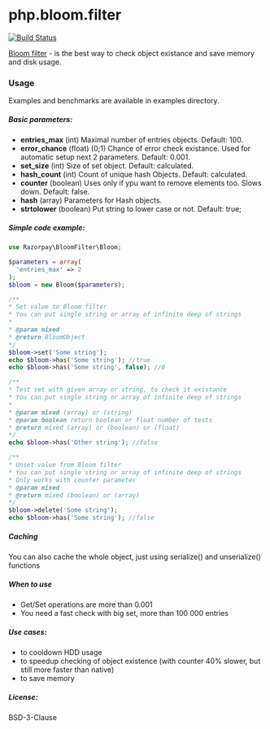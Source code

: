 php.bloom.filter
================
[![Build Status](https://travis-ci.org/razorpay/php-bloom-filter.png)](https://travis-ci.org/razorpay/php-bloom-filter)

[Bloom filter](http://en.wikipedia.org/wiki/Bloom_filter) - is the best way to check object existance and save memory and disk usage.

### Usage
Examples and benchmarks are available in examples directory.

##### Basic parameters:
 * **entries_max** (int) Maximal number of entries objects. Default: 100.
 * **error_chance** (float) (0;1) Chance of error check existance. Used for automatic setup next 2 parameters. Default: 0.001.
 * **set_size** (int) Size of set object. Default: calculated.
 * **hash_count** (int) Count of unique hash Objects. Default: calculated.
 * **counter** (boolean) Uses only if ypu want to remove elements too. Slows down. Default: false.
 * **hash** (array) Parameters for Hash objects.
  * **strtolower** (boolean) Put string to lower case or not. Default: true;

##### Simple code example:
```php
use Razorpay\BloomFilter\Bloom;

$parameters = array(
  'entries_max' => 2
);
$bloom = new Bloom($parameters);

/**
* Set value to Bloom filter
* You can put single string or array of infinite deep of strings
*
* @param mixed
* @return BloomObject
*/
$bloom->set('Some string');
echo $bloom->has('Some string'); //true
echo $bloom->has('Some string', false); //0

/**
* Test set with given array or string, to check it existance
* You can put single string or array of infinite deep of strings
*
* @param mixed (array) or (string)
* @param boolean return boolean or float number of tests
* @return mixed (array) or (boolean) or (float)
*/
echo $bloom->has('Other string'); //false

/**
* Unset value from Bloom filter
* You can put single string or array of infinite deep of strings
* Only works with counter parameter
* @param mixed
* @return mixed (boolean) or (array)
*/
$bloom->delete('Some string');
echo $bloom->has('Some string'); //false
```

##### Caching

You can also cache the whole object, just using serialize() and unserialize() functions

##### When to use
* Get/Set operations are more than 0.001
* You need a fast check with big set, more than 100 000 entries

##### Use cases:
* to cooldown HDD usage
* to speedup checking of object existence (with counter 40% slower, but still more faster than native)
* to save memory

##### License:

BSD-3-Clause
